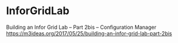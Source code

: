 # InforGridLab
Building an Infor Grid Lab – Part 2bis – Configuration Manager
https://m3ideas.org/2017/05/25/building-an-infor-grid-lab-part-2bis
